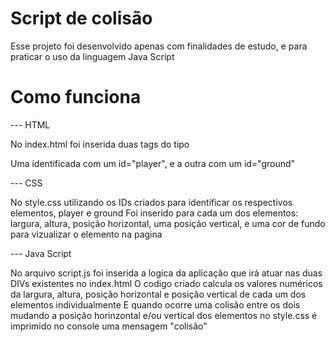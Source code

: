 # Script de colisão
Esse projeto foi desenvolvido apenas com finalidades de estudo, e para praticar o uso da linguagem Java Script

# Como funciona
--- HTML

No index.html foi inserida duas tags do tipo <div>
Uma identificada com um id="player", e a outra com um id="ground"

--- CSS

No style.css utilizando os IDs criados para identificar os respectivos elementos, player e ground
Foi inserido para cada um dos elementos: largura, altura, posição horizontal, uma posição vertical, e uma cor de fundo para vizualizar o elemento na pagina
 
--- Java Script

No arquivo script.js foi inserida a logica da aplicação que irá atuar nas duas DIVs existentes no index.html
O codigo criado calcula os valores numéricos da largura, altura, posição horizontal e posição vertical de cada um dos elementos individualmente
E quando ocorre uma colisão entre os dois mudando a posição horinzontal e/ou vertical dos elementos no style.css é imprimido no console uma mensagem "colisão"
 
 
